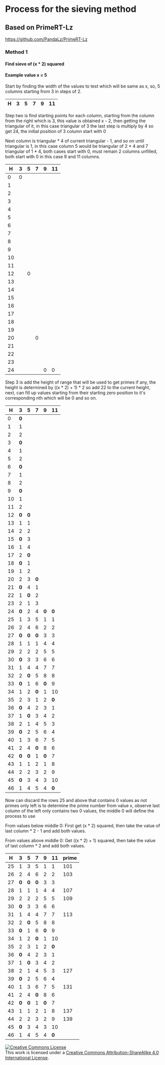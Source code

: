 # Process for the sieving method
## Based on PrimeRT-Lz
https://github.com/PandaLz/PrimeRT-Lz

### Method 1
#### Find sieve of (x * 2) squared

#### Example value x = 5

Start by finding the width of the values to test which will be same as x, so, 5 columns starting from 3 in steps of 2.

H | 3 | 5 | 7 | 9 | 11
--|---|---|---|---|---

Step two is find starting points for each column, starting from the column from the right which is 3, this value is obtained x - 2, then getting the triangular of it, in this case triangular of 3 the last step is multiply by 4 so get 24, the initial position of 3 column start with 0

Next column is triangular * 4 of current triangular - 1, and so on until triangular is 1, in this case column 5 would be triangular of 2 * 4 and 7 triangular of 1 * 4, both cases start with 0, must remain 2 columns unfilled, both start with 0 in this case 9 and 11 columns.

H | 3 | 5 | 7 | 9 | 11
--|---|---|---|---|---
0 | 0 |   |   |   |   
1 |   |   |   |   |   
2 |   |   |   |   |   
3 |   |   |   |   |   
4 |   |   |   |   |   
5 |   |   |   |   |   
6 |   |   |   |   |   
7 |   |   |   |   |   
8 |   |   |   |   |   
9 |   |   |   |   |   
10|   |   |   |   |   
11|   |   |   |   |   
12|   | 0 |   |   |   
13|   |   |   |   |   
14|   |   |   |   |   
15|   |   |   |   |   
16|   |   |   |   |   
17|   |   |   |   |   
18|   |   |   |   |   
19|   |   |   |   |   
20|   |   | 0 |   |   
21|   |   |   |   |   
22|   |   |   |   |   
23|   |   |   |   |   
24|   |   |   | 0 | 0 

Step 3 is add the height of range that will be used to get primes if any, the height is determined by ((x * 2) + 1) * 2 so add 22 to the current height, next, can fill up values starting from their starting zero position to it's corresponding nth which will be 0 and so on.

H |   3   |   5   |   7   |   9   |  11
--|-------|-------|-------|-------|-------
0 | **0** |       |       |       |   
1 |   1   |       |       |       |   
2 |   2   |       |       |       |   
3 | **0** |       |       |       |   
4 |   1   |       |       |       |   
5 |   2   |       |       |       |   
6 | **0** |       |       |       |   
7 |   1   |       |       |       |   
8 |   2   |       |       |       |   
9 | **0** |       |       |       |   
10|   1   |       |       |       |   
11|   2   |       |       |       |   
12| **0** | **0** |       |       |   
13|   1   |   1   |       |       |   
14|   2   |   2   |       |       |   
15| **0** |   3   |       |       |   
16|   1   |   4   |       |       |   
17|   2   | **0** |       |       |   
18| **0** |   1   |       |       |   
19|   1   |   2   |       |       |   
20|   2   |   3   | **0** |       |   
21| **0** |   4   |   1   |       |   
22|   1   | **0** |   2   |       |   
23|   2   |   1   |   3   |       |   
24| **0** |   2   |   4   | **0** | **0** 
25|   1   |   3   |   5   |   1   |   1 
26|   2   |   4   |   6   |   2   |   2 
27| **0** | **0** | **0** |   3   |   3 
28|   1   |   1   |   1   |   4   |   4 
29|   2   |   2   |   2   |   5   |   5 
30| **0** |   3   |   3   |   6   |   6 
31|   1   |   4   |   4   |   7   |   7 
32|   2   | **0** |   5   |   8   |   8 
33| **0** |   1   |   6   | **0** |   9 
34|   1   |   2   | **0** |   1   |   10 
35|   2   |   3   |   1   |   2   | **0** 
36| **0** |   4   |   2   |   3   |   1 
37|   1   | **0** |   3   |   4   |   2 
38|   2   |   1   |   4   |   5   |   3 
39| **0** |   2   |   5   |   6   |   4 
40|   1   |   3   |   6   |   7   |   5 
41|   2   |   4   | **0** |   8   |   6 
42| **0** | **0** |   1   | **0** |   7 
43|   1   |   1   |   2   |   1   |   8 
44|   2   |   2   |   3   |   2   |   9 
45| **0** |   3   |   4   |   3   |   10 
46|   1   |   4   |   5   |   4   | **0** 

Now can discard the rows 25 and above that contains 0 values as not primes only left is to determine the prime number from value x, observe last column of the left only contains two 0 values, the middle 0 will define the process to use

From values below middle 0:
First get (x * 2) squared, then take the value of last column * 2 - 1 and add both values.

From values above middle 0:
Get ((x * 2) + 1) squared, then take the value of last column * 2 and add both values.

H |   3   |   5   |   7   |   9   |   11  | prime |
--|-------|-------|-------|-------|-------|-------|
25|   1   |   3   |   5   |   1   |   1   |  101  |
26|   2   |   4   |   6   |   2   |   2   |  103  |
27| **0** | **0** | **0** |   3   |   3   |       |
28|   1   |   1   |   1   |   4   |   4   |  107  |
29|   2   |   2   |   2   |   5   |   5   |  109  |
30| **0** |   3   |   3   |   6   |   6   |       |
31|   1   |   4   |   4   |   7   |   7   |  113  |
32|   2   | **0** |   5   |   8   |   8   |       |
33| **0** |   1   |   6   | **0** |   9   |       |
34|   1   |   2   | **0** |   1   |   10  |       |
35|   2   |   3   |   1   |   2   | **0** |       |
36| **0** |   4   |   2   |   3   |   1   |       |
37|   1   | **0** |   3   |   4   |   2   |       |
38|   2   |   1   |   4   |   5   |   3   |  127  |
39| **0** |   2   |   5   |   6   |   4   |       |
40|   1   |   3   |   6   |   7   |   5   |  131  |
41|   2   |   4   | **0** |   8   |   6   |       |
42| **0** | **0** |   1   | **0** |   7   |       |
43|   1   |   1   |   2   |   1   |   8   |  137  |
44|   2   |   2   |   3   |   2   |   9   |  139  |
45| **0** |   3   |   4   |   3   |   10  |       |
46|   1   |   4   |   5   |   4   | **0** |       |

<a rel="license" href="http://creativecommons.org/licenses/by-sa/4.0/"><img alt="Creative Commons License" style="border-width:0" src="https://i.creativecommons.org/l/by-sa/4.0/88x31.png" /></a><br />This work is licensed under a <a rel="license" href="http://creativecommons.org/licenses/by-sa/4.0/">Creative Commons Attribution-ShareAlike 4.0 International License</a>.
